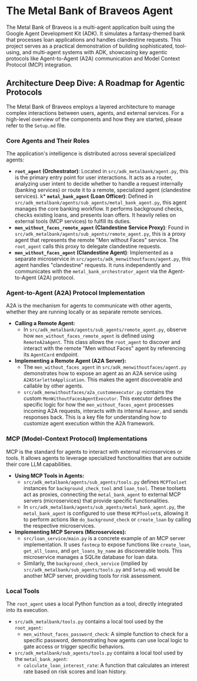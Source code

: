 # The Metal Bank of Braveos Agent

The Metal Bank of Braveos is a multi-agent application built using the Google Agent Development Kit (ADK). It simulates a fantasy-themed bank that processes loan applications and handles clandestine requests. This project serves as a practical demonstration of building sophisticated, tool-using, and multi-agent systems with ADK, showcasing key agentic protocols like Agent-to-Agent (A2A) communication and Model Context Protocol (MCP) integration.

## Architecture Deep Dive: A Roadmap for Agentic Protocols

The Metal Bank of Braveos employs a layered architecture to manage complex interactions between users, agents, and external services. For a high-level overview of the components and how they are started, please refer to the `Setup.md` file.

### Core Agents and Their Roles

The application's intelligence is distributed across several specialized agents:

*   **`root_agent` (Orchestrator)**: Located in `src/adk_metalbank/agent.py`, this is the primary entry point for user interactions. It acts as a router, analyzing user intent to decide whether to handle a request internally (banking services) or route it to a remote, specialized agent (clandestine services).
k*   **`metal_bank_agent` (Loan Officer)**: Defined in `src/adk_metalbank/agents/sub_agents/metal_bank_agent.py`, this agent manages the core banking workflow. It performs background checks, checks existing loans, and presents loan offers. It heavily relies on external tools (MCP services) to fulfill its duties.
*   **`men_without_faces_remote_agent` (Clandestine Service Proxy)**: Found in `src/adk_metalbank/agents/sub_agents/remote_agent.py`, this is a proxy agent that represents the remote "Men without Faces" service. The `root_agent` calls this proxy to delegate clandestine requests.
*   **`men_without_faces_agent` (Clandestine Agent)**: Implemented as a separate microservice in `src/agents/adk_menwithoutfaces/agent.py`, this agent handles "clandestine" requests. It runs independently and communicates with the `metal_bank_orchestrator_agent` via the Agent-to-Agent (A2A) protocol.

### Agent-to-Agent (A2A) Protocol Implementation

A2A is the mechanism for agents to communicate with other agents, whether they are running locally or as separate remote services.

*   **Calling a Remote Agent:**
    *   In `src/adk_metalbank/agents/sub_agents/remote_agent.py`, observe how `men_without_faces_remote_agent` is defined using `RemoteA2aAgent`. This class allows the `root_agent` to discover and interact with the remote "Men without Faces" agent by referencing its `AgentCard` endpoint.
*   **Implementing a Remote Agent (A2A Server):**
    *   The `men_without_faces_agent` in `src/adk_menwithoutfaces/agent.py` demonstrates how to expose an agent as an A2A service using `A2AStarletteApplication`. This makes the agent discoverable and callable by other agents.
    *   `src/adk_menwithoutfaces/a2a_customexecutor.py` contains the custom `MenWithoutFacesAgentExecutor`. This executor defines the specific logic for how the `men_without_faces_agent` processes incoming A2A requests, interacts with its internal `Runner`, and sends responses back. This is a key file for understanding how to customize agent execution within the A2A framework.

### MCP (Model-Context Protocol) Implementations

MCP is the standard for agents to interact with external microservices or tools. It allows agents to leverage specialized functionalities that are outside their core LLM capabilities.

*   **Using MCP Tools in Agents:**
    *   `src/adk_metalbank/agents/sub_agents/tools.py` defines `MCPToolset` instances for `background_check_tool` and `loan_tool`. These toolsets act as proxies, connecting the `metal_bank_agent` to external MCP servers (microservices) that provide specific functionalities.
    *   In `src/adk_metalbank/agents/sub_agents/metal_bank_agent.py`, the `metal_bank_agent` is configured to use these `MCPToolset`s, allowing it to perform actions like `do_background_check` or `create_loan` by calling the respective microservices.
*   **Implementing MCP Servers (Microservices):**
    *   `src/loan_service/main.py` is a concrete example of an MCP server implementation. It uses `fastmcp` to expose functions like `create_loan`, `get_all_loans`, and `get_loans_by_name` as discoverable tools. This microservice manages a SQLite database for loan data.
    *   Similarly, the `background_check_service` (implied by `src/adk_metalbank/sub_agents/tools.py` and `Setup.md`) would be another MCP server, providing tools for risk assessment.

### Local Tools

The `root_agent` uses a local Python function as a tool, directly integrated into its execution.

*   `src/adk_metalbank/tools.py` contains a local tool used by the `root_agent`:
    *   `men_without_faces_password_check`: A simple function to check for a specific password, demonstrating how agents can use local logic to gate access or trigger specific behaviors.
*   `src/adk_metalbank/sub_agents/tools.py` contains a local tool used by the `metal_bank_agent`:
    *   `calculate_loan_interest_rate`: A function that calculates an interest rate based on risk scores and loan history.
